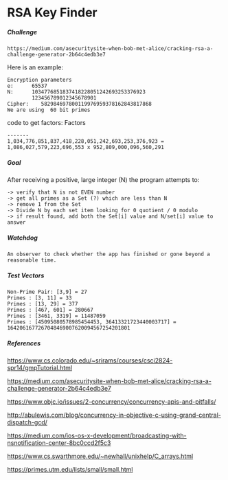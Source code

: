 # RSA Key Finder

##### Challenge
`https://medium.com/asecuritysite-when-bob-met-alice/cracking-rsa-a-challenge-generator-2b64c4edb3e7`

Here is an example:
```
Encryption parameters
e:      65537
N:      1034776851837418228051242693253376923
        123456789012345678901
Cipher:    582984697800119976959378162843817868
We are using  60 bit primes
```
code to get factors:
Factors
```
-------
1,034,776,851,837,418,228,051,242,693,253,376,923 = 1,086,027,579,223,696,553 x 952,809,000,096,560,291
```
##### Goal
After receiving a positive, large integer (N) the program attempts to:
```
-> verify that N is not EVEN number
-> get all primes as a Set (?) which are less than N
-> remove 1 from the Set
-> Divide N by each set item looking for 0 quotient / 0 modulo
-> if result found, add both the Set[i] value and N/set[i] value to answer
```
##### Watchdog
```
An observer to check whether the app has finished or gone beyond a reasonable time.
```
##### Test Vectors
```
Non-Prime Pair: [3,9] = 27
Primes : [3, 11] = 33
Primes : [13, 29] = 377
Primes : [467, 601] = 280667
Primes : [3461, 3319] = 11487059
Primes : [45095080578985454453, 36413321723440003717] = 1642061677267048469007620094567254201801

```
##### References
https://www.cs.colorado.edu/~srirams/courses/csci2824-spr14/gmpTutorial.html

https://medium.com/asecuritysite-when-bob-met-alice/cracking-rsa-a-challenge-generator-2b64c4edb3e7

https://www.objc.io/issues/2-concurrency/concurrency-apis-and-pitfalls/

http://abulewis.com/blog/concurrency-in-objective-c-using-grand-central-dispatch-gcd/

https://medium.com/ios-os-x-development/broadcasting-with-nsnotification-center-8bc0ccd2f5c3

https://www.cs.swarthmore.edu/~newhall/unixhelp/C_arrays.html

https://primes.utm.edu/lists/small/small.html
